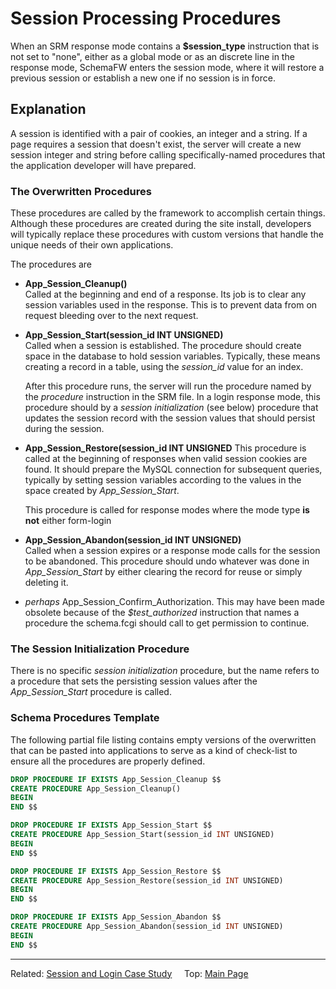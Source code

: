# Session Processing Procedures

When an SRM response mode contains a **$session_type** instruction that is not
set to "none", either as a global mode or as an discrete line in the response mode,
SchemaFW enters the session mode, where it will restore a previous session or
establish a new one if no session is in force.

## Explanation

A session is identified with a pair of cookies, an integer and a string.  If a page
requires a session that doesn't exist, the server will create a new session integer
and string before calling specifically-named procedures that the application developer
will have prepared.

### The Overwritten Procedures

These procedures are called by the framework to accomplish certain things.  Although
these procedures are created during the site install, developers will typically
replace these procedures with custom versions that handle the unique needs of their
own applications.

The procedures are

- **App_Session_Cleanup()**  
  Called at the beginning and end of a response.  Its job is
  to clear any session variables used in the response.  This is to prevent data from
  on request bleeding over to the next request.
  
- **App_Session_Start(session_id INT UNSIGNED)**  
  Called when a session is established.  The procedure should create space in the
  database to hold session variables.  Typically, these means creating a record in
  a table, using the *session_id* value for an index.

  After this procedure runs, the server will run the procedure named by the
  _procedure_ instruction in the SRM file.  In a login response mode, this procedure
  should by a _session initialization_ (see below) procedure that updates the session
  record with the session values that should persist during the session.
  
- **App_Session_Restore(session_id INT UNSIGNED**
  This procedure is called at the beginning of responses when valid session cookies
  are found.  It should prepare the MySQL connection for subsequent queries, typically
  by setting session variables according to the values in the space created by
  *App_Session_Start*.
  
  This procedure is called for response modes where the mode type **is not** either
  form-login
  

- **App_Session_Abandon(session_id INT UNSIGNED)**  
  Called when a session expires or a response mode calls for the session to be
  abandoned.  This procedure should undo whatever was done in *App_Session_Start*
  by either clearing the record for reuse or simply deleting it.
  
- _perhaps_ App_Session_Confirm_Authorization.  This may have been made
  obsolete  because of the *$test_authorized* instruction that names a procedure
  the schema.fcgi should call to get permission to continue.

### The Session Initialization Procedure

There is no specific _session initialization_ procedure, but the name refers to a
procedure that sets the persisting session values after the *App_Session_Start*
procedure is called.

### Schema Procedures Template

The following partial file listing contains empty versions of the overwritten
that can be pasted into applications to serve as a kind of check-list to ensure
all the procedures are properly defined.

~~~sql
DROP PROCEDURE IF EXISTS App_Session_Cleanup $$
CREATE PROCEDURE App_Session_Cleanup()
BEGIN
END $$

DROP PROCEDURE IF EXISTS App_Session_Start $$
CREATE PROCEDURE App_Session_Start(session_id INT UNSIGNED)
BEGIN
END $$

DROP PROCEDURE IF EXISTS App_Session_Restore $$
CREATE PROCEDURE App_Session_Restore(session_id INT UNSIGNED)
BEGIN
END $$

DROP PROCEDURE IF EXISTS App_Session_Abandon $$
CREATE PROCEDURE App_Session_Abandon(session_id INT UNSIGNED)
BEGIN
END $$
~~~

--------------------------------------------------------------------------------

Related: [Session and Login Case Study](SessionLoginCaseStudy.md)
&nbsp;
&nbsp;
Top: [Main Page](UserGuide.md)

